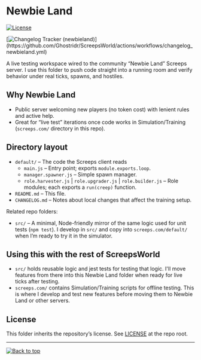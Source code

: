 # Newbie Land

[![License](https://img.shields.io/badge/license-GNU%20AGPL%20v3-blue.svg?style=plastic)](../LICENSE)

[![Changelog Tracker (newbieland)](https://github.com/Ghostridr/ScreepsWorld/actions/workflows/changelog_newbieland.yml/badge.svg?)](https://github.com/Ghostridr/ScreepsWorld/actions/workflows/changelog_newbieland.yml)

A live testing workspace wired to the community “Newbie Land” Screeps server. I use this folder to push code straight into a running room and verify behavior under real ticks, spawns, and hostiles.

## Why Newbie Land

- Public server welcoming new players (no token cost) with lenient rules and active help.
- Great for “live test” iterations once code works in Simulation/Training (`screeps.com/` directory in this repo).

## Directory layout

- `default/` – The code the Screeps client reads
  - `main.js` – Entry point; exports `module.exports.loop`.
  - `manager.spawner.js` – Simple spawn manager.
  - `role.harvester.js` | `role.upgrader.js` | `role.builder.js` – Role modules; each exports a `run(creep)` function.
- `README.md` – This file.
- `CHANGELOG.md` – Notes about local changes that affect the training setup.

Related repo folders:

- `src/` – A minimal, Node-friendly mirror of the same logic used for unit tests (`npm test`). I develop in `src/` and copy into `screeps.com/default/` when I’m ready to try it in the simulator.

## Using this with the rest of ScreepsWorld

- `src/` holds reusable logic and jest tests for testing that logic. I'll move features from there into this Newbie Land folder when ready for live ticks after testing.
- `screeps.com/` contains Simulation/Training scripts for offline testing. This is where I develop and test new features before moving them to Newbie Land or other servers.

## License

This folder inherits the repository’s license. See [LICENSE](../LICENSE) at the repo root.

---

[![Back to top](https://img.shields.io/badge/Back%20to%20top-222?style=plastic&logo=github)](#newbie-land)
